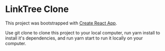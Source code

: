 # LinkTree Clone

This project was bootstrapped with [Create React App](https://github.com/facebook/create-react-app).

Use git clone to clone this project to your local computer, run yarn install to install it's dependencies, and run yarn start to run it locally on your computer.


